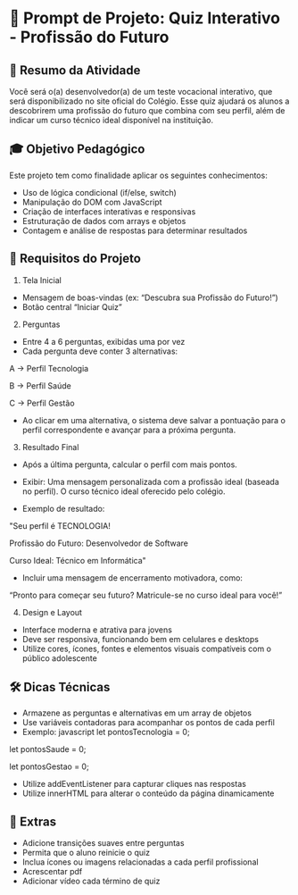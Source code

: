 # 🎯 Prompt de Projeto: Quiz Interativo - Profissão do Futuro
 ## 🧠 Resumo da Atividade
  Você será o(a) desenvolvedor(a) de um teste vocacional interativo, que será disponibilizado no site oficial do Colégio. Esse quiz ajudará os alunos a descobrirem uma profissão do futuro que combina com seu perfil, além de indicar um curso técnico ideal disponível na instituição.
## 🎓 Objetivo Pedagógico
Este projeto tem como finalidade aplicar os seguintes conhecimentos:

* Uso de lógica condicional (if/else, switch)
* Manipulação do DOM com JavaScript
* Criação de interfaces interativas e responsivas
* Estruturação de dados com arrays e objetos
* Contagem e análise de respostas para determinar resultados

## 🧩 Requisitos do Projeto
1. Tela Inicial
* Mensagem de boas-vindas (ex: “Descubra sua Profissão do Futuro!”)
* Botão central “Iniciar Quiz”
2. Perguntas
* Entre 4 a 6 perguntas, exibidas uma por vez
* Cada pergunta deve conter 3 alternativas:
  
A → Perfil Tecnologia

B → Perfil Saúde

C → Perfil Gestão

* Ao clicar em uma alternativa, o sistema deve salvar a pontuação para o perfil correspondente e avançar para a próxima pergunta.

3. Resultado Final
* Após a última pergunta, calcular o perfil com mais pontos.
  
* Exibir:
Uma mensagem personalizada com a profissão ideal (baseada no perfil).
O curso técnico ideal oferecido pelo colégio.
 * Exemplo de resultado:


 "Seu perfil é TECNOLOGIA!
 
 Profissão do Futuro: Desenvolvedor de Software
 
 Curso Ideal: Técnico em Informática"
 
* Incluir uma mensagem de encerramento motivadora, como:
  
 “Pronto para começar seu futuro? Matricule-se no curso ideal para você!”

4. Design e Layout
* Interface moderna e atrativa para jovens
* Deve ser responsiva, funcionando bem em celulares e desktops
* Utilize cores, ícones, fontes e elementos visuais compatíveis com o público adolescente

## 🛠️ Dicas Técnicas
* Armazene as perguntas e alternativas em um array de objetos
* Use variáveis contadoras para acompanhar os pontos de cada perfil
* Exemplo:
javascript
let pontosTecnologia = 0;

let pontosSaude = 0;

let pontosGestao = 0;

* Utilize addEventListener para capturar cliques nas respostas
* Utilize innerHTML para alterar o conteúdo da página dinamicamente

## 📱 Extras 

* Adicione transições suaves entre perguntas
* Permita que o aluno reinicie o quiz
* Inclua ícones ou imagens relacionadas a cada perfil profissional
* Acrescentar pdf
* Adicionar vídeo cada término de quiz 
















